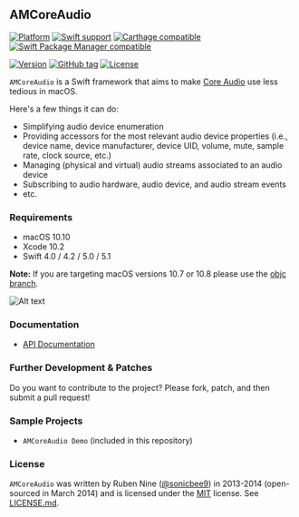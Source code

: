 ## AMCoreAudio

[![Platform](https://img.shields.io/badge/Platforms-macOS%20-4E4E4E.svg?colorA=28a745)](https://github.com/rnine/AMCoreAudio)
[![Swift support](https://img.shields.io/badge/Swift-4.0%20%7C%204.2%20%7C%205.0%20%7C%205.1%20-lightgrey.svg?colorA=28a745&colorB=4E4E4E)](https://github.com/rnine/AMCoreAudio)
[![Carthage compatible](https://img.shields.io/badge/Carthage-compatible-brightgreen.svg?style=flat&colorA=28a745&&colorB=4E4E4E)](https://github.com/Carthage/Carthage)
[![Swift Package Manager compatible](https://img.shields.io/badge/SPM-compatible-brightgreen.svg?style=flat&colorA=28a745&&colorB=4E4E4E)](https://github.com/apple/swift-package-manager)

[![Version](http://cocoapod-badges.herokuapp.com/v/AMCoreAudio/badge.png)](http://cocoadocs.org/docsets/AMCoreAudio)
[![GitHub tag](https://img.shields.io/github/tag/rnine/AMCoreAudio.svg)](https://github.com/rnine/AMCoreAudio)
[![License](https://img.shields.io/github/license/mashape/apistatus.svg)](https://github.com/rnine/AMCoreAudio/blob/develop/LICENSE.md)

`AMCoreAudio` is a Swift framework that aims to make [Core Audio](https://developer.apple.com/library/mac/documentation/MusicAudio/Conceptual/CoreAudioOverview/) use less tedious in macOS.

Here's a few things it can do:

- Simplifying audio device enumeration
- Providing accessors for the most relevant audio device properties (i.e., device name, device manufacturer, device UID, volume, mute, sample rate, clock source, etc.)
- Managing (physical and virtual) audio streams associated to an audio device
- Subscribing to audio hardware, audio device, and audio stream events
- etc.

### Requirements

- macOS 10.10
- Xcode 10.2
- Swift 4.0 / 4.2 / 5.0 / 5.1

**Note:** If you are targeting macOS versions 10.7 or 10.8 please use the [objc branch](https://github.com/rnine/AMCoreAudio/tree/objc).

![Alt text](https://github.com/rnine/AMCoreAudio/raw/develop/images/screenshot.png?raw=true "AMCoreAudio Demo (Output tab)")

### Documentation

- [API Documentation](https://rnine.github.io/AMCoreAudio)

### Further Development & Patches

Do you want to contribute to the project? Please fork, patch, and then submit a pull request!

### Sample Projects

- `AMCoreAudio Demo` (included in this repository)

### License

`AMCoreAudio` was written by Ruben Nine ([@sonicbee9](https://twitter.com/sonicbee9)) in 2013-2014 (open-sourced in March 2014) and is licensed under the [MIT](https://opensource.org/licenses/MIT) license. See [LICENSE.md](LICENSE.md).
